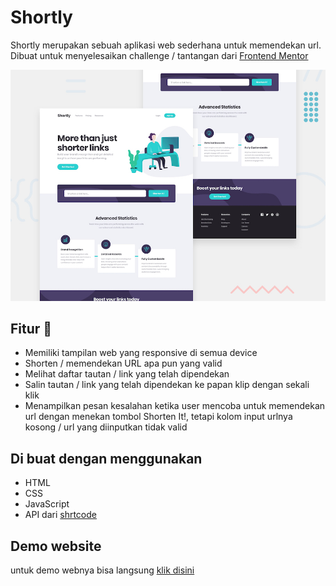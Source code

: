 # Shortly

Shortly merupakan sebuah aplikasi web sederhana untuk memendekan url.
Dibuat untuk menyelesaikan challenge / tantangan dari [Frontend Mentor](https://www.frontendmentor.io)

![Design preview for the Shortly URL shortening API coding challenge](./design/desktop-preview.jpg)

## Fitur 👋

-  Memiliki tampilan web yang responsive di semua device
-  Shorten / memendekan URL apa pun yang valid
-  Melihat daftar tautan / link yang telah dipendekan
-  Salin tautan / link yang telah dipendekan ke papan klip dengan sekali klik
-  Menampilkan pesan kesalahan ketika user mencoba untuk memendekan url dengan menekan tombol Shorten It!, tetapi kolom input urlnya kosong / url yang diinputkan tidak valid

## Di buat dengan menggunakan

-  HTML
-  CSS
-  JavaScript
-  API dari [shrtcode](https://app.shrtco.de/)

## Demo website

untuk demo webnya bisa langsung [klik disini](https://admiring-goldberg-07f2b5.netlify.app/)
